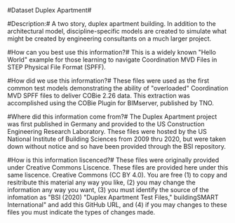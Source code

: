 
#Dataset Duplex Apartment#

#Description:#
A two story, duplex apartment building. In addition to the architectural model, discipline-specific models are created to simulate what might be created by engineering consultants on a much larger project. 

#How can you best use this information?#
This is a widely known "Hello World" example for those  learning to navigate Coordination MVD Files in STEP Physical File Format (SPFF).

#How did we use this information?#
These files were used as the first common test models demonstrating the ability of "overloaded" Coordination MVD SPFF files to deliver COBie 2.26 data. This extraction was accomplished using the COBie Plugin for BIMserver, published by TNO. 

#Where did this information come from?#
The Duplex Apartment project was first published in Germany and provided to the US Construction Engineering Research Laboratory. These files were hosted by the US National Institute of Building Sciences from 2009 thru 2020, but were taken down without notice and so have been provided through the BSI repository.

#How is this information liscenced?#
These files were originally provided under Creative Commons Liscence. These files are provided here under this same liscence. Creative Commons (CC BY 4.0). You are free (1) to copy and resitribute this material any way you like, (2) you may change the information any way you want, (3) you must identify the source of the infomation as "BSI (2020) "Duplex Apartment Test Files," buildingSMART International" and add this GitHub URL, and (4) if you may changes to these files you must indicate the types of changes made.
